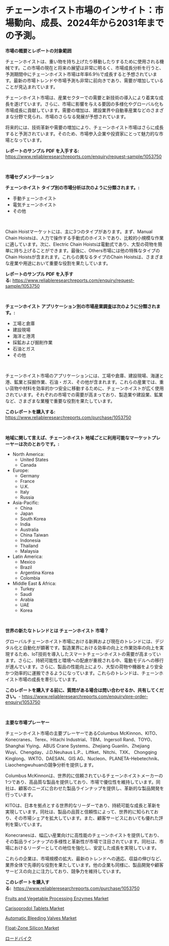 <p><h1>チェーンホイスト市場のインサイト：市場動向、成長、2024年から2031年までの予測。</h1></p><p><strong>市場の概要とレポートの対象範囲</strong></p>
<p><p>チェーンホイストは、重い物を持ち上げたり移動したりするために使用される機械です。この市場の現在と将来の展望は非常に明るく、市場成長分析を行うと、予測期間中にチェーンホイスト市場は年率6.9％で成長すると予想されています。最新の市場トレンドや市場予測も非常に前向きであり、需要が増加していることが見込まれています。</p><p>チェーンホイスト市場は、産業セクターでの需要と新技術の導入により着実な成長を遂げています。さらに、市場に影響を与える要因の多様化やグローバル化も市場成長に貢献しています。需要の増加は、建設業界や自動車産業などのさまざまな分野で見られ、市場のさらなる発展が予想されています。</p><p>将来的には、技術革新や需要の増加により、チェーンホイスト市場はさらに成長すると予測されています。そのため、市場参入企業や投資家にとって魅力的な市場となっています。</p></p>
<p><strong>レポートのサンプル PDF を入手する:</strong> <a href="https://www.reliableresearchreports.com/enquiry/request-sample/1053750">https://www.reliableresearchreports.com/enquiry/request-sample/1053750</a></p>
<p>&nbsp;</p>
<p><strong>市場セグメンテーション</strong></p>
<p><strong>チェーンホイスト タイプ別の市場分析は次のように分類されます。:</strong></p>
<p><ul><li>手動チェーンホイスト</li><li>電気チェーンホイスト</li><li>その他</li></ul></p>
<p>&nbsp;</p>
<p><p>Chain Hoistマーケットには、主に3つのタイプがあります。まず、Manual Chain Hoistsは、人力で操作する手動式のホイストであり、比較的小規模な作業に適しています。次に、Electric Chain Hoistsは電動式であり、大型の荷物を簡単に持ち上げることができます。最後に、Others市場には他の特殊なタイプのChain Hoistsが含まれます。これらの異なるタイプのChain Hoistsは、さまざまな産業や用途において重要な役割を果たしています。</p></p>
<p><strong>レポートのサンプル PDF を入手する:</strong>&nbsp;<a href="https://www.reliableresearchreports.com/enquiry/request-sample/1053750">https://www.reliableresearchreports.com/enquiry/request-sample/1053750</a></p>
<p>&nbsp;</p>
<p><strong> チェーンホイスト アプリケーション別の市場産業調査は次のように分類されます。:</strong></p>
<p><ul><li>工場と倉庫</li><li>建設現場</li><li>海洋と港湾</li><li>採鉱および掘削作業</li><li>石油とガス</li><li>その他</li></ul></p>
<p>&nbsp;</p>
<p><p>チェーンホイスト市場のアプリケーションには、工場や倉庫、建設現場、海運と港、鉱業と採掘作業、石油・ガス、その他が含まれます。これらの産業では、重い貨物や材料を効率的かつ安全に移動するために、チェーンホイストが広く使用されています。それぞれの市場での需要が高まっており、製造業や建設業、鉱業など、さまざまな業種で重要な役割を果たしています。</p></p>
<p><strong>このレポートを購入する:</strong>&nbsp; <a href="https://www.reliableresearchreports.com/purchase/1053750">https://www.reliableresearchreports.com/purchase/1053750</a></p>
<p>&nbsp;</p>
<p><strong>地域に関して言えば、チェーンホイスト 地域ごとに利用可能なマーケットプレーヤーは次のとおりです。:</strong></p>
<p><ul>
    <li>
        North America:
        <ul>
            <li>United States</li>
            <li>Canada</li>
        </ul>
    </li>
    <li>
        Europe:
        <ul>
            <li>Germany</li>
            <li>France</li>
            <li>U.K.</li>
            <li>Italy</li>
            <li>Russia</li>
        </ul>
    </li>
    <li>
        Asia-Pacific:
        <ul>
            <li>China</li>
            <li>Japan</li>
            <li>South Korea</li>
            <li>India</li>
            <li>Australia</li>
            <li>China Taiwan</li>
            <li>Indonesia</li>
            <li>Thailand</li>
            <li>Malaysia</li>
        </ul>
    </li>
    <li>
        Latin America:
        <ul>
            <li>Mexico</li>
            <li>Brazil</li>
            <li>Argentina Korea</li>
            <li>Colombia</li>
        </ul>
    </li>
    <li>
        Middle East & Africa:
        <ul>
            <li>Turkey</li>
            <li>Saudi</li>
            <li>Arabia</li>
            <li>UAE</li>
            <li>Korea</li>
        </ul>
    </li>
    </ul></p>
<p>&nbsp;</p>
<p><strong>世界の新たなトレンドとは チェーンホイスト 市場？</strong></p>
<p><p>グローバルチェーンホイスト市場における新興および現在のトレンドには、デジタル化と自動化が顕著です。製造業界における効率の向上と作業効率の向上を実現するため、IoT技術を導入したスマートチェーンホイストの需要が高まっています。さらに、持続可能性と環境への配慮が重視される中、電動モデルへの移行が進んでいます。さらに、製品の性能向上により、大型の荷物や機器をより安全かつ効率的に運搬できるようになっています。これらのトレンドは、チェーンホイスト市場の成長を牽引しています。</p></p>
<p><strong>このレポートを購入する前に、質問がある場合は問い合わせるか、共有してください。</strong>- <a href="https://www.reliableresearchreports.com/enquiry/pre-order-enquiry/1053750">https://www.reliableresearchreports.com/enquiry/pre-order-enquiry/1053750</a></p>
<p>&nbsp;</p>
<p><strong>主要な市場プレーヤー</strong></p>
<p><p>チェーンホイスト市場の主要プレーヤーであるColumbus McKinnon、KITO、Konecranes、Terex、Hitachi Industrial、TBM、Ingersoll Rand、TOYO、Shanghai Yiying、ABUS Crane Systems、Zhejiang Guanlin、Zhejiang Wuyi、Chengday、J.D.Neuhaus L.P.、Liftket、Nitchi、TXK、 Chongqing Kinglong、WKTO、DAESAN、GIS AG、Nucleon、PLANETA-Hebetechnik、Liaochengwuhuanの競争分析を提供します。</p><p>Columbus McKinnonは、世界的に信頼されているチェーンホイストメーカーの1つであり、高品質な製品を提供しており、市場で優位性を維持しています。同社は、顧客のニーズに合わせた製品ラインナップを提供し、革新的な製品開発を行っています。</p><p>KITOは、日本を拠点とする世界的なリーダーであり、持続可能な成長と革新を実現しています。同社は、製品の品質と信頼性によって、世界的に知られており、その市場シェアを拡大しています。また、顧客サービスにおいても優れた評判を築いています。</p><p>Konecranesは、幅広い産業向けに高性能のチェーンホイストを提供しており、その製品ラインナップの多様性と革新性が市場で注目されています。同社は、市場におけるリーダーとしての地位を強化し、安定した成長を実現しています。</p><p>これらの企業は、市場規模の拡大、最新のトレンドへの適応、収益の伸びなど、業界全体で先導的な役割を果たしています。他の企業も同様に、製品開発や顧客サービスの向上に注力しており、競争力を維持しています。</p></p>
<p><strong>このレポートを購入する:</strong>&nbsp;&nbsp;<a href="https://www.reliableresearchreports.com/purchase/1053750">https://www.reliableresearchreports.com/purchase/1053750</a></p>
<p><p><a href="https://view.publitas.com/reportprime-1/fruits-and-vegetable-processing-enzymes-market-size-growth-and-forecast-from-2023-2030/">Fruits and Vegetable Processing Enzymes Market</a></p><p><a href="https://thundering-castanet-c65.notion.site/Carisoprodol-Tablets-Market-Offers-Provide-Insightful-Data-for-the-Time-Period-from-2024-to-2031-and-64ea113385004261bb15ccb478a281de">Carisoprodol Tablets Market</a></p><p><a href="https://issuu.com/reportprime-2/docs/automatic-bleeding-valves-market-size-2030.pptx">Automatic Bleeding Valves Market</a></p><p><a href="https://view.publitas.com/reportprime-1/global-float-zone-silicon-market-size-and-market-trends-insights-and-projections-from-2023-to-2030/">Float-Zone Silicon Market</a></p><p><a href="https://github.com/sghwr779811674/Market-Research-Report-List-1/blob/main/5295898188463.md">ロードバイク</a></p></p>